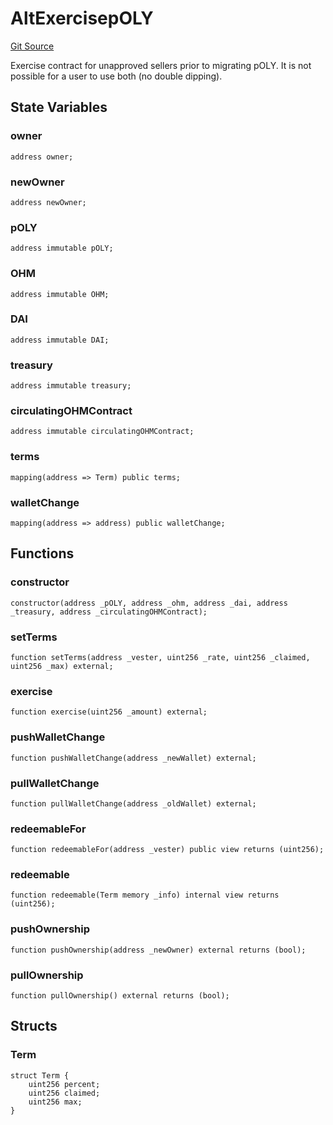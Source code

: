 # AltExercisepOLY
[Git Source](https://github.com/KlimaDAO/klimadao-solidity/blob/36109e4551048e978d232da5905a9cf6eaf3e3e2/src/protocol/pKLIMA/AltExercisepKLIMA.sol)

Exercise contract for unapproved sellers prior to migrating pOLY.
It is not possible for a user to use both (no double dipping).


## State Variables
### owner

```solidity
address owner;
```


### newOwner

```solidity
address newOwner;
```


### pOLY

```solidity
address immutable pOLY;
```


### OHM

```solidity
address immutable OHM;
```


### DAI

```solidity
address immutable DAI;
```


### treasury

```solidity
address immutable treasury;
```


### circulatingOHMContract

```solidity
address immutable circulatingOHMContract;
```


### terms

```solidity
mapping(address => Term) public terms;
```


### walletChange

```solidity
mapping(address => address) public walletChange;
```


## Functions
### constructor


```solidity
constructor(address _pOLY, address _ohm, address _dai, address _treasury, address _circulatingOHMContract);
```

### setTerms


```solidity
function setTerms(address _vester, uint256 _rate, uint256 _claimed, uint256 _max) external;
```

### exercise


```solidity
function exercise(uint256 _amount) external;
```

### pushWalletChange


```solidity
function pushWalletChange(address _newWallet) external;
```

### pullWalletChange


```solidity
function pullWalletChange(address _oldWallet) external;
```

### redeemableFor


```solidity
function redeemableFor(address _vester) public view returns (uint256);
```

### redeemable


```solidity
function redeemable(Term memory _info) internal view returns (uint256);
```

### pushOwnership


```solidity
function pushOwnership(address _newOwner) external returns (bool);
```

### pullOwnership


```solidity
function pullOwnership() external returns (bool);
```

## Structs
### Term

```solidity
struct Term {
    uint256 percent;
    uint256 claimed;
    uint256 max;
}
```

